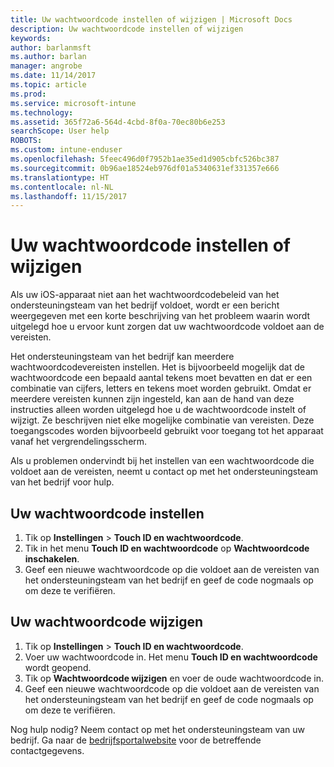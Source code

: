 ```yaml
---
title: Uw wachtwoordcode instellen of wijzigen | Microsoft Docs
description: Uw wachtwoordcode instellen of wijzigen
keywords: 
author: barlanmsft
ms.author: barlan
manager: angrobe
ms.date: 11/14/2017
ms.topic: article
ms.prod: 
ms.service: microsoft-intune
ms.technology: 
ms.assetid: 365f72a6-564d-4cbd-8f0a-70ec80b6e253
searchScope: User help
ROBOTS: 
ms.custom: intune-enduser
ms.openlocfilehash: 5feec496d0f7952b1ae35ed1d905cbfc526bc387
ms.sourcegitcommit: 0b96ae18524eb976df01a5340631ef331357e666
ms.translationtype: HT
ms.contentlocale: nl-NL
ms.lasthandoff: 11/15/2017
---
```

# <a name="set-or-change-your-passcode"></a>Uw wachtwoordcode instellen of wijzigen

Als uw iOS-apparaat niet aan het wachtwoordcodebeleid van het ondersteuningsteam van het bedrijf voldoet, wordt er een bericht weergegeven met een korte beschrijving van het probleem waarin wordt uitgelegd hoe u ervoor kunt zorgen dat uw wachtwoordcode voldoet aan de vereisten.

Het ondersteuningsteam van het bedrijf kan meerdere wachtwoordcodevereisten instellen. Het is bijvoorbeeld mogelijk dat de wachtwoordcode een bepaald aantal tekens moet bevatten en dat er een combinatie van cijfers, letters en tekens moet worden gebruikt. Omdat er meerdere vereisten kunnen zijn ingesteld, kan aan de hand van deze instructies alleen worden uitgelegd hoe u de wachtwoordcode instelt of wijzigt. Ze beschrijven niet elke mogelijke combinatie van vereisten. Deze toegangscodes worden bijvoorbeeld gebruikt voor toegang tot het apparaat vanaf het vergrendelingsscherm.

Als u problemen ondervindt bij het instellen van een wachtwoordcode die voldoet aan de vereisten, neemt u contact op met het ondersteuningsteam van het bedrijf voor hulp.

## <a name="set-your-passcode"></a>Uw wachtwoordcode instellen

1. Tik op **Instellingen** > **Touch ID en wachtwoordcode**.
2. Tik in het menu **Touch ID en wachtwoordcode** op **Wachtwoordcode inschakelen**.
3. Geef een nieuwe wachtwoordcode op die voldoet aan de vereisten van het ondersteuningsteam van het bedrijf en geef de code nogmaals op om deze te verifiëren.

## <a name="change-your-passcode"></a>Uw wachtwoordcode wijzigen

1. Tik op **Instellingen** > **Touch ID en wachtwoordcode**.
2. Voer uw wachtwoordcode in. Het menu **Touch ID en wachtwoordcode** wordt geopend.
2. Tik op **Wachtwoordcode wijzigen** en voer de oude wachtwoordcode in.
3. Geef een nieuwe wachtwoordcode op die voldoet aan de vereisten van het ondersteuningsteam van het bedrijf en geef de code nogmaals op om deze te verifiëren.

Nog hulp nodig? Neem contact op met het ondersteuningsteam van uw bedrijf. Ga naar de [bedrijfsportalwebsite](https://portal.manage.microsoft.com) voor de betreffende contactgegevens.
